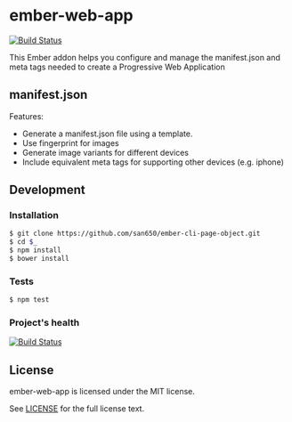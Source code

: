 # ember-web-app

[![Build Status](https://travis-ci.org/san650/ember-web-app.svg?branch=master)](https://travis-ci.org/san650/ember-web-app)

This Ember addon helps you configure and manage the manifest.json and meta tags needed to create a Progressive Web Application

## manifest.json

Features:

* Generate a manifest.json file using a template.
* Use fingerprint for images
* Generate image variants for different devices
* Include equivalent meta tags for supporting other devices (e.g. iphone)

## Development

### Installation

```sh
$ git clone https://github.com/san650/ember-cli-page-object.git
$ cd $_
$ npm install
$ bower install
```

### Tests

```sh
$ npm test
```

### Project's health

[![Build Status](https://travis-ci.org/san650/ember-web-app.svg?branch=master)](https://travis-ci.org/san650/ember-web-app)

## License

ember-web-app is licensed under the MIT license.

See [LICENSE](./LICENSE) for the full license text.
